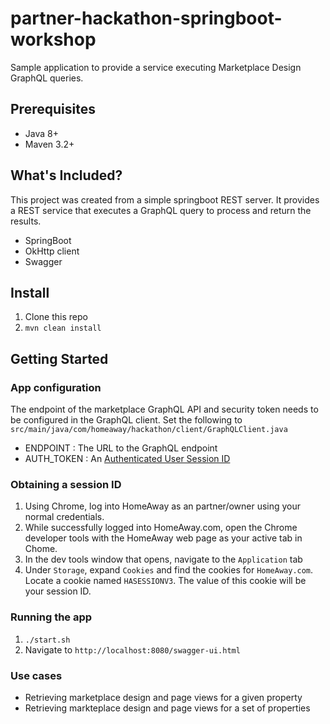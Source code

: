 # partner-hackathon-springboot-workshop
Sample application to provide a service executing Marketplace Design GraphQL queries.


## Prerequisites
 * Java 8+
 * Maven 3.2+

## What's Included?
This project was created from a simple springboot REST server. It provides a REST service that executes a GraphQL query to process and return the results.

 * SpringBoot
 * OkHttp client
 * Swagger

## Install

  1. Clone this repo
  2.  `mvn clean install`

## Getting Started

### App configuration
The endpoint of the marketplace GraphQL API and security token needs to be configured in the GraphQL client. Set the following to `src/main/java/com/homeaway/hackathon/client/GraphQLClient.java`
  * ENDPOINT : The URL to the GraphQL endpoint
  * AUTH_TOKEN : An [Authenticated User Session ID](#obtaining-a-session-id)

### Obtaining a session ID
  1. Using Chrome, log into HomeAway as an partner/owner using your normal credentials.
  2. While successfully logged into HomeAway.com, open the Chrome developer tools with the HomeAway web page as your active tab in Chome.
  3. In the dev tools window that opens, navigate to the `Application` tab
  4. Under `Storage`, expand `Cookies` and find the cookies for `HomeAway.com`.  Locate a cookie named `HASESSIONV3`.  The value of this cookie will be your session ID.

### Running the app
  1. `./start.sh`
  2. Navigate to `http://localhost:8080/swagger-ui.html`

### Use cases

- Retrieving marketplace design and page views for a given property
- Retrieving markteplace design and page views for a set of properties
